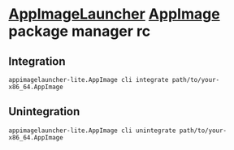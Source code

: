 # [AppImageLauncher][] [AppImage][] package manager rc

[appimagelauncher]: https://github.com/theassassin/appimagelauncher
[appimage]: https://github.com/appimage/appimagekit

## Integration

    appimagelauncher-lite.AppImage cli integrate path/to/your-x86_64.AppImage

## Unintegration

    appimagelauncher-lite.AppImage cli unintegrate path/to/your-x86_64.AppImage
